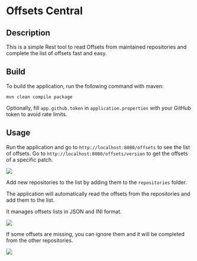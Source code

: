# Offsets Central

## Description

This is a simple Rest tool to read Offsets from maintained repositories and complete the list of offsets fast and easy.

## Build

To build the application, run the following command with maven:

```
mvn clean compile package
```

Optionally, fill `app.github.token` in `application.properties` with your GitHub token to avoid rate limits.

## Usage

Run the application and go to `http://localhost:8080/offsets` to see the list of offsets.
Go to `http://localhost:8080/offsets/version` to get the offsets of a specific patch.

<img src="https://i.gyazo.com/0a8ee4cba3accf33999b060ee5f0d402.png">

Add new repositories to the list by adding them to the `repositories` folder. 

The application will automatically read the offsets from the repositories and add them to the list.

It manages offsets lists in JSON and INI format.

<img src="https://i.gyazo.com/5e5622ae58e59a1f02e482d04ec6f887.png">

If some offsets are missing, you can ignore them and it will be completed from the other repositories.

<img src="https://i.gyazo.com/697007738c206e1d2d4e10910cd80786.png">